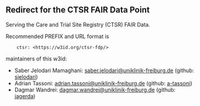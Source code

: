 ## Redirect for the CTSR FAIR Data Point

Serving the Care and Trial Site Registry (CTSR) FAIR Data.  

Recommended PREFIX and URL format is 

        ctsr: <https://w3id.org/ctsr-fdp/>

maintainers of this w3id:  
- Saber Jelodari Mamaghani: saber.jelodari@uniklinik-freiburg.de (github: [sjelodari](https://github.com/sjelodari))
- Adrian Tassoni: adrian.tassoni@uniklinik-freiburg.de (github: [a-tassoni](https://github.com/a-tassoni))
- Dagmar Wandrei:  dagmar.wandrei@uniklinik-freiburg.de (github: [jagerda](https://github.com/jagerda))
